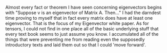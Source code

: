 Almost every fact or theorem I have seen concerning eigenvectors begins with "Suppose v is an eigenvector of Matrix A. Then..."  I had the darndest time proving to myself that in fact every matrix does have at least one eigenvector. That is the focus of my Eigenvector white paper.
As for tensors, I could not find in one place all of the basic underlying stuff that every text book seems to just assume you know. I accumulated all of the things that were preventing me from reading even the supposedly introductory texts and laid them out so that I could 'move forward'.
